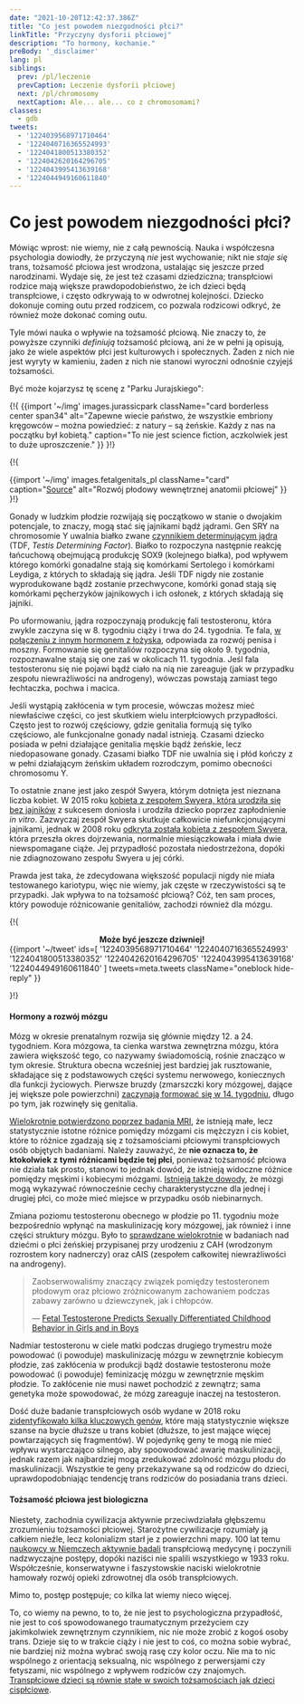 ```yaml
---
date: "2021-10-20T12:42:37.386Z"
title: "Co jest powodem niezgodności płci?"
linkTitle: "Przyczyny dysforii płciowej"
description: "To hormony, kochanie."
preBody: '_disclaimer'
lang: pl
siblings:
  prev: /pl/leczenie
  prevCaption: Leczenie dysforii płciowej
  next: /pl/chromosomy
  nextCaption: Ale... ale... co z chromosomami?
classes:
  - gdb
tweets:
  - '1224039568971710464'
  - '1224040716365524993'
  - '1224041800513380352'
  - '1224042620164296705'
  - '1224043995413639168'
  - '1224044949160611840'
---
```


# Co jest powodem niezgodności płci?

Mówiąc wprost: nie wiemy, nie z całą pewnością. Nauka i współczesna psychologia dowiodły, że przyczyną *nie* jest wychowanie; nikt nie *staje się* trans, tożsamość płciowa jest wrodzona, ustalając się jeszcze przed narodzinami. Wydaje się, że jest też czasami dziedziczna; transpłciowi rodzice mają większe prawdopodobieństwo, że ich dzieci będą transpłciowe, i często odkrywają to w odwrotnej kolejności. Dziecko dokonuje coming outu przed rodzicem, co pozwala rodzicowi odkryć, że również może dokonać coming outu.

Tyle mówi nauka o wpływie na tożsamość płciową. Nie znaczy to, że powyższe czynniki *definiują* tożsamość płciową, ani że w pełni ją opisują, jako że wiele aspektów płci jest kulturowych i społecznych. Żaden z nich nie jest wyryty w kamieniu, żaden z nich nie stanowi wyroczni odnośnie czyjejś tożsamości.

Być może kojarzysz tę scenę z "Parku Jurajskiego":

{!{
  {{import '~/img' images.jurassicpark
    className="card borderless center span34"
    alt="Zapewne wiecie państwo, że wszystkie embriony kręgowców – można powiedzieć: z natury – są żeńskie. Każdy z nas na początku był kobietą."
    caption="To nie jest science fiction, aczkolwiek jest to duże uproszczenie."
  }}
}!}

{!{
<div class="gutter flex flex-center print-span3">
  {{import '~/img' images.fetalgenitals_pl
    className="card"
    caption="<a href=\"https://schoolbag.info/biology/concepts/188.html\">Source</a>"
    alt="Rozwój płodowy wewnętrznej anatomii płciowej"
  }}
</div>
}!}

Gonady w ludzkim płodzie rozwijają się początkowo w stanie o dwojakim potencjale, to znaczy, mogą stać się jajnikami bądź jądrami. Gen SRY na chromosomie Y uwalnia białko zwane [czynnikiem determinującym jądra](https://pl.wikipedia.org/wiki/SRY) (TDF, *Testis Determining Factor*). Białko to rozpoczyna następnie reakcję łańcuchową obejmującą produkcję SOX9 (kolejnego białka), pod wpływem którego komórki gonadalne stają się komórkami Sertolego i komórkami Leydiga, z których to składają się jądra. Jeśli TDF nigdy nie zostanie wyprodukowane bądź zostanie przechwycone, komórki gonad stają się komórkami pęcherzyków jajnikowych i ich osłonek, z których składają się jajniki.

Po uformowaniu, jądra rozpoczynają produkcję fali testosteronu, która zwykle zaczyna się w 8. tygodniu ciąży i trwa do 24. tygodnia. Te fala, [w połączeniu z innym hormonem z łożyska](https://www.sciencedaily.com/releases/2019/02/190214153053.htm), odpowiada za rozwój penisa i moszny. Formowanie się genitaliów rozpoczyna się około 9. tygodnia, rozpoznawalne stają się one zaś w okolicach 11. tygodnia. Jeśl fala testosteronu się nie pojawi bądź ciało na nią nie zareaguje (jak w przypadku zespołu niewrażliwości na androgeny), wówczas powstają zamiast tego łechtaczka, pochwa i macica.

Jeśli wystąpią zakłócenia w tym procesie, wówczas możesz mieć niewłaściwe części, co jest skutkiem wielu interpłciowych przypadłości. Często jest to rozwój częściowy, gdzie genitalia formują się tylko częściowo, ale funkcjonalne gonady nadal istnieją. Czasami dziecko posiada w pełni działające genitalia męskie bądź żeńskie, lecz niedopasowane gonady. Czasami białko TDF nie uwalnia się i płód kończy z w pełni działającym żeńskim układem rozrodczym, pomimo obecności chromosomu Y.

To ostatnie znane jest jako zespół Swyera, którym dotnięta jest nieznana liczba kobiet. W 2015 roku [kobieta z zespołem Swyera, która urodziła się bez jajników](https://www.independent.co.uk/news/science/mostly-male-woman-gives-birth-to-twins-in-medical-miracle-10033528.html) z sukcesem doniosła i urodziła dziecko poprzez zapłodnienie *in vitro*. Zazwyczaj zespół Swyera skutkuje całkowicie niefunkcjonującymi jajnikami, jednak w 2008 roku [odkryta została kobieta z zespołem Swyera](https://www.ncbi.nlm.nih.gov/pmc/articles/PMC2190741/), która przeszła okres dojrzewania, normalnie miesiączkowała i miała dwie niewspomagane ciąże. Jej przypadłość pozostała niedostrzeżona, dopóki nie zdiagnozowano zespołu Swyera u jej córki.

Prawda jest taka, że zdecydowana większość populacji nigdy nie miała testowanego kariotypu, więc nie wiemy, jak częste w rzeczywistości są te przypadki. Jak wpływa to na tożsamość płciową? Cóż, ten sam proces, który powoduje różnicowanie genitaliów, zachodzi również dla mózgu.

{!{<div class="gutter">
<strong style="display: block;text-align: center;">Może być jeszcze dziwniej!</strong>
{{import '~/tweet' ids=[
  '1224039568971710464'
  '1224040716365524993'
  '1224041800513380352'
  '1224042620164296705'
  '1224043995413639168'
  '1224044949160611840'
] tweets=meta.tweets className="oneblock hide-reply" }}
<!--
Normalnie chromosom Y zawiera 27 genów, tylko 4 z nich są związane z płcią. Jeden z nich, SRY, determinuje (poprzez gen SOX9), czy na wczesnym etapie rozwoju płodu rozwiną się jajniki czy jądra. Pozostałe trzy wpływają na produkcję spermy, jeśli rozwiną się jądra.

SRY jest tylko sygnalizatorem dla 3 spośród niezrozumianych jeszcze obszarów DNA, aby produkować więcej genów SOX9, powyżej pewnego poziomu formują się jądra, poniżej zaś jajniki.

To jest jednak tylko początek historii. Jeśli powstaną jajniki, wówczas inny gen, FOXL2, utrzymuje je jako takie.

FOXL2 współdziała z receptorami estrogenu w celu zachowania jajników jako jajników poprzez blokowanie produkcji SOX9, bez czego przekształciłyby się w jądra i zaczęły produkować testosteron.

Na ile wiem, samce i samice ssaków produkują SOX9 przez całe swoje życie (muszę to sprawdzić) i nawet jeśli jajniki już istnieją, jeśli poziom będzie wystarczająco wysoki, to przekształcą się w jądra.

Ale produkcja FOXL2 zależy od wystarczającego poziomu estrogenu i/lub poprawnego działania receptorów estrogenu. Jeśli coś pójdzie nie tak z którymś, wówczas produkcja SOX9 zwiększy się, a istniejące jajniki przekształcą się w jądra i zaczną produkować testosteron.

Mamy więc sprzężenie zwrotne: brak SRY oznacza mniej SOX9, więc formują się jajniki. Produkują one estrogen, który powoduje produkcję FOXL2, co blokuje produkcję SOX9, by zachować jajniki jako jajniki. [Jeśli] coś pójdzie nie tak i poziom SOX9 będzie wystarczająco wysoki, jajniki staną się jądrami.
-->
</div>}!}

#### Hormony a rozwój mózgu

Mózg w okresie prenatalnym rozwija się głównie między 12. a 24. tygodniem. Kora mózgowa, ta cienka warstwa zewnętrzna mózgu, która zawiera większość tego, co nazywamy świadomością, rośnie znacząco w tym okresie. Struktura obecna wcześniej jest bardziej jak rusztowanie, składające się z podstawowych części systemu nerwowego, koniecznych dla funkcji życiowych. Pierwsze bruzdy (zmarszczki kory mózgowej, dające jej większe pole powierzchni) [zaczynają formować się w 14. tygodniu](https://www.ncbi.nlm.nih.gov/pmc/articles/PMC2989000/#Sec5title), długo po tym, jak rozwinęły się genitalia.

[Wielokrotnie potwierdzono poprzez badania MRI](https://www.the-scientist.com/features/are-the-brains-of-transgender-people-different-from-those-of-cisgender-people-30027), że istnieją małe, lecz statystycznie istotne różnice pomiędzy mózgami cis mężczyzn i cis kobiet, które to różnice zgadzają się z tożsamościami płciowymi transpłciowych osób objętych badaniami. Należy zauważyć, że **nie oznacza to, że ktokolwiek z tymi różnicami będzie tej płci**, ponieważ tożsamość płciowa nie działa tak prosto, stanowi to jednak dowód, że istnieją widoczne różnice pomiędzy męskimi i kobiecymi mózgami. [Istnieją także dowody](https://www.pnas.org/content/112/50/15468), że mózgi mogą wykazywać równocześnie cechy charakterystyczne dla jednej i drugiej płci, co może mieć miejsce w przypadku osób niebinarnych.

Zmiana poziomu testosteronu obecnego w płodzie po 11. tygodniu może bezpośrednio wpłynąć na maskulinizację kory mózgowej, jak również i inne części struktury mózgu. Było to [sprawdzane wielokrotnie](https://www.ncbi.nlm.nih.gov/pmc/articles/PMC4350266/) w badaniach nad dziećmi o płci żeńskiej przypisanej przy urodzeniu z CAH (wrodzonym rozrostem kory nadnerczy) oraz cAIS (zespołem całkowitej niewrażliwości na androgeny).

<blockquote class="cite"><p>Zaobserwowaliśmy znaczący związek pomiędzy testosteronem płodowym oraz płciowo zróżnicowanym zachowaniem podczas zabawy zarówno u dziewczynek, jak i chłopców.</p>&mdash; <a href="https://www.ncbi.nlm.nih.gov/pmc/articles/PMC2778233/">Fetal Testosterone Predicts Sexually Differentiated Childhood Behavior in Girls and in Boys</a></blockquote>

Nadmiar testosteronu w ciele matki podczas drugiego trymestru może powodować (i powoduje) maskulinizację mózgu w zewnętrznie kobiecym płodzie, zaś zakłócenia w produkcji bądź dostawie testosteronu może powodować (i powoduje) feminizację mózgu w zewnętrznie męskim płodzie. To zakłócenie nie musi nawet pochodzić z zewnątrz; sama genetyka może spowodować, że mózg zareaguje inaczej na testosteron.

Dość duże badanie transpłciowych osób wydane w 2018 roku [zidentyfikowało kilka kluczowych genów](https://academic.oup.com/jcem/article/104/2/390/5104458), które mają statystycznie większe szanse na bycie dłuższe u trans kobiet (dłuższe, to jest mające więcej powtarzających się fragmentów). W pojedynkę geny te mogą nie mieć wpływu wystarczająco silnego, aby spoowodować awarię maskulinizacji, jednak razem jak najbardziej mogą zredukować zdolność mózgu płodu do maskulinizacji. Wszystkie te geny przekazywane są od rodziców do dzieci, uprawdopodobniając tendencję trans rodziców do posiadania trans dzieci.

#### Tożsamość płciowa jest biologiczna

Niestety, zachodnia cywilizacja aktywnie przeciwdziałała głębszemu zrozumieniu tożsamości płciowej. Starożytne cywilizacje rozumiały ją całkiem nieźle, lecz kolonializm starł je z powierzchni mapy. 100 lat temu [naukowcy w Niemczech aktywnie badali](https://en.wikipedia.org/wiki/Institut_f%C3%BCr_Sexualwissenschaft) transpłciową medycynę i poczynili nadzwyczajne postępy, dopóki naziści nie spalili wszystkiego w 1933 roku. Współcześnie, konserwatywne i faszystowskie naciski wielokrotnie hamowały rozwój opieki zdrowotnej dla osób transpłciowych.

Mimo to, postęp postępuje; co kilka lat wiemy nieco więcej.

To, co wiemy na pewno, to to, że nie jest to psychologiczna przypadłość, nie jest to coś spowodowanego traumatycznym przeżyciem czy jakimkolwiek zewnętrznym czynnikiem, nic nie może zrobić z kogoś osoby trans. Dzieje się to w trakcie ciąży i nie jest to coś, co można sobie wybrać, nie bardziej niż można wybrać swoją rasę czy kolor oczu. Nie ma to nic wspólnego z orientacją seksualną, nic wspólnego z perwersjami czy fetyszami, nic wspólnego z wpływem rodziców czy znajomych. [Transpłciowe dzieci są równie stałe w swoich tożsamościach jak dzieci cispłciowe](https://www.forbes.com/sites/dawnstaceyennis/2020/12/29/study-transgender-children-recognize-their-authentic-gender-at-early-age-just-like-other-kids/#20bbb14526bf).
